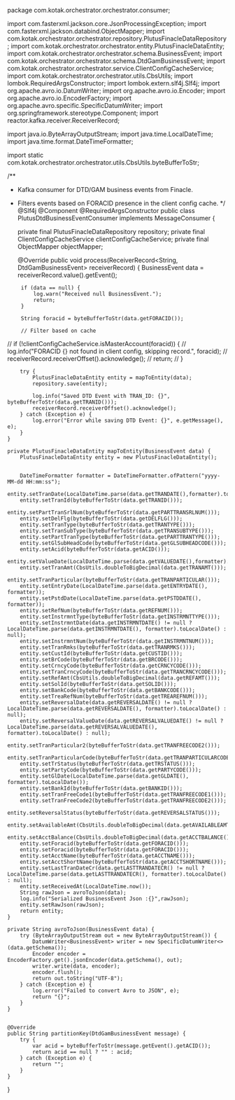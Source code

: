 
package com.kotak.orchestrator.orchestrator.consumer;

import com.fasterxml.jackson.core.JsonProcessingException;
import com.fasterxml.jackson.databind.ObjectMapper;
import com.kotak.orchestrator.orchestrator.repository.PlutusFinacleDataRepository;
import com.kotak.orchestrator.orchestrator.entity.PlutusFinacleDataEntity;
import com.kotak.orchestrator.orchestrator.schema.BusinessEvent;
import com.kotak.orchestrator.orchestrator.schema.DtdGamBusinessEvent;
import com.kotak.orchestrator.orchestrator.service.ClientConfigCacheService;
import com.kotak.orchestrator.orchestrator.utils.CbsUtils;
import lombok.RequiredArgsConstructor;
import lombok.extern.slf4j.Slf4j;
import org.apache.avro.io.DatumWriter;
import org.apache.avro.io.Encoder;
import org.apache.avro.io.EncoderFactory;
import org.apache.avro.specific.SpecificDatumWriter;
import org.springframework.stereotype.Component;
import reactor.kafka.receiver.ReceiverRecord;

import java.io.ByteArrayOutputStream;
import java.time.LocalDateTime;
import java.time.format.DateTimeFormatter;

import static com.kotak.orchestrator.orchestrator.utils.CbsUtils.byteBufferToStr;

/**
 * Kafka consumer for DTD/GAM business events from Finacle.
 * Filters events based on FORACID presence in the client config cache.
 */
@Slf4j
@Component
@RequiredArgsConstructor
public class PlutusDtdBusinessEventConsumer implements MessageConsumer<DtdGamBusinessEvent> {

    private final PlutusFinacleDataRepository repository;
    private final ClientConfigCacheService clientConfigCacheService;
    private final ObjectMapper objectMapper;


    @Override
    public void process(ReceiverRecord<String, DtdGamBusinessEvent> receiverRecord) {
        BusinessEvent data = receiverRecord.value().getEvent();

        if (data == null) {
            log.warn("Received null BusinessEvent.");
            return;
        }

        String foracid = byteBufferToStr(data.getFORACID());

        // Filter based on cache
//        if (!clientConfigCacheService.isMasterAccount(foracid)) {
//            log.info("FORACID {} not found in client config, skipping record.", foracid);
//            receiverRecord.receiverOffset().acknowledge();
//            return;
//        }

        try {
            PlutusFinacleDataEntity entity = mapToEntity(data);
            repository.save(entity);

            log.info("Saved DTD Event with TRAN_ID: {}", byteBufferToStr(data.getTRANID()));
            receiverRecord.receiverOffset().acknowledge();
        } catch (Exception e) {
            log.error("Error while saving DTD Event: {}", e.getMessage(), e);
        }
    }

    private PlutusFinacleDataEntity mapToEntity(BusinessEvent data) {
        PlutusFinacleDataEntity entity = new PlutusFinacleDataEntity();


        DateTimeFormatter formatter = DateTimeFormatter.ofPattern("yyyy-MM-dd HH:mm:ss");
        entity.setTranDate(LocalDateTime.parse(data.getTRANDATE(),formatter).toLocalDate());
        entity.setTranId(byteBufferToStr(data.getTRANID()));
        entity.setPartTranSrlNum(byteBufferToStr(data.getPARTTRANSRLNUM()));
        entity.setDelFlg(byteBufferToStr(data.getDELFLG()));
        entity.setTranType(byteBufferToStr(data.getTRANTYPE()));
        entity.setTranSubType(byteBufferToStr(data.getTRANSUBTYPE()));
        entity.setPartTranType(byteBufferToStr(data.getPARTTRANTYPE()));
        entity.setGlSubHeadCode(byteBufferToStr(data.getGLSUBHEADCODE()));
        entity.setAcid(byteBufferToStr(data.getACID()));
        entity.setValueDate(LocalDateTime.parse(data.getVALUEDATE(),formatter).toLocalDate());
        entity.setTranAmt(CbsUtils.doubleToBigDecimal(data.getTRANAMT()));
        entity.setTranParticular(byteBufferToStr(data.getTRANPARTICULAR()));
        entity.setEntryDate(LocalDateTime.parse(data.getENTRYDATE(), formatter));
        entity.setPstdDate(LocalDateTime.parse(data.getPSTDDATE(), formatter));
        entity.setRefNum(byteBufferToStr(data.getREFNUM()));
        entity.setInstrmntType(byteBufferToStr(data.getINSTRMNTTYPE()));
        entity.setInstrmntDate(data.getINSTRMNTDATE() != null ? LocalDateTime.parse(data.getINSTRMNTDATE(), formatter).toLocalDate() : null);
        entity.setInstrmntNum(byteBufferToStr(data.getINSTRMNTNUM()));
        entity.setTranRmks(byteBufferToStr(data.getTRANRMKS()));
        entity.setCustId(byteBufferToStr(data.getCUSTID()));
        entity.setBrCode(byteBufferToStr(data.getBRCODE()));
        entity.setCrncyCode(byteBufferToStr(data.getCRNCYCODE()));
        entity.setTranCrncyCode(byteBufferToStr(data.getTRANCRNCYCODE()));
        entity.setRefAmt(CbsUtils.doubleToBigDecimal(data.getREFAMT()));
        entity.setSolId(byteBufferToStr(data.getSOLID()));
        entity.setBankCode(byteBufferToStr(data.getBANKCODE()));
        entity.setTreaRefNum(byteBufferToStr(data.getTREAREFNUM()));
        entity.setReversalDate(data.getREVERSALDATE() != null ? LocalDateTime.parse(data.getREVERSALDATE(), formatter).toLocalDate() : null);
        entity.setReversalValueDate(data.getREVERSALVALUEDATE() != null ? LocalDateTime.parse(data.getREVERSALVALUEDATE(), formatter).toLocalDate() : null);
        entity.setTranParticular2(byteBufferToStr(data.getTRANFREECODE2()));
        entity.setTranParticularCode(byteBufferToStr(data.getTRANPARTICULARCODE()));
        entity.setTrStatus(byteBufferToStr(data.getTRSTATUS()));
        entity.setPartyCode(byteBufferToStr(data.getPARTYCODE()));
        entity.setGlDate(LocalDateTime.parse(data.getGLDATE(), formatter).toLocalDate());
        entity.setBankId(byteBufferToStr(data.getBANKID()));
        entity.setTranFreeCode1(byteBufferToStr(data.getTRANFREECODE1()));
        entity.setTranFreeCode2(byteBufferToStr(data.getTRANFREECODE2()));
        entity.setReversalStatus(byteBufferToStr(data.getREVERSALSTATUS()));
        entity.setAvailableAmt(CbsUtils.doubleToBigDecimal(data.getAVAILABLEAMT()));
        entity.setAcctBalance(CbsUtils.doubleToBigDecimal(data.getACCTBALANCE()));
        entity.setForacid(byteBufferToStr(data.getFORACID()));
        entity.setForacid(byteBufferToStr(data.getFORACID()));
        entity.setAcctName(byteBufferToStr(data.getACCTNAME()));
        entity.setAcctShortName(byteBufferToStr(data.getACCTSHORTNAME()));
        entity.setLastTranDateCr(data.getLASTTRANDATECR() != null ? LocalDateTime.parse(data.getLASTTRANDATECR(), formatter).toLocalDate() : null);
        entity.setReceivedAt(LocalDateTime.now());
        String rawJson = avroToJson(data);
        log.info("Serialized BusinessEvent Json :{}",rawJson);
        entity.setRawJson(rawJson);
        return entity;
    }

    private String avroToJson(BusinessEvent data) {
        try (ByteArrayOutputStream out = new ByteArrayOutputStream()) {
            DatumWriter<BusinessEvent> writer = new SpecificDatumWriter<>(data.getSchema());
            Encoder encoder = EncoderFactory.get().jsonEncoder(data.getSchema(), out);
            writer.write(data, encoder);
            encoder.flush();
            return out.toString("UTF-8");
        } catch (Exception e) {
            log.error("Failed to convert Avro to JSON", e);
            return "{}";
        }
    }


    @Override
    public String partitionKey(DtdGamBusinessEvent message) {
        try {
            var acid = byteBufferToStr(message.getEvent().getACID());
            return acid == null ? "" : acid;
        } catch (Exception e) {
            return "";
        }
    }
}
